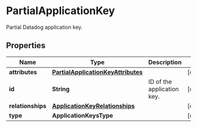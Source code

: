 

# PartialApplicationKey

Partial Datadog application key.

## Properties

Name | Type | Description | Notes
------------ | ------------- | ------------- | -------------
**attributes** | [**PartialApplicationKeyAttributes**](PartialApplicationKeyAttributes.md) |  |  [optional]
**id** | **String** | ID of the application key. |  [optional]
**relationships** | [**ApplicationKeyRelationships**](ApplicationKeyRelationships.md) |  |  [optional]
**type** | **ApplicationKeysType** |  |  [optional]



